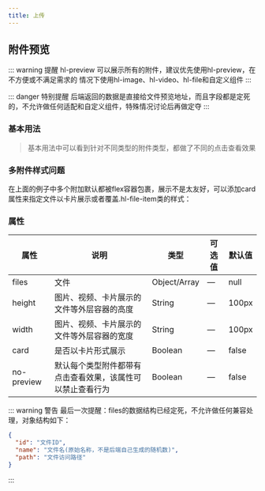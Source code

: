 ```yaml
---
title: 上传
---
```


## 附件预览

::: warning 提醒
hl-preview 可以展示所有的附件，建议优先使用hl-preview，在不方便或不满足需求的 情况下使用hl-image、hl-video、hl-file和自定义组件
:::

::: danger 特别提醒
后端返回的数据是直接给文件预览地址，而且字段都是定死的，不允许做任何适配和自定义组件，特殊情况讨论后再做定夺
:::

### 基本用法

<hl-demo-preview/>

> 基本用法中可以看到针对不同类型的附件类型，都做了不同的点击查看效果

### 多附件样式问题

在上面的例子中多个附加默认都被flex容器包裹，展示不是太友好，可以添加card属性来指定文件以卡片展示或者覆盖.hl-file-item类的样式：
<hl-demo-preview-mul/>

### 属性

| 属性       | 说明                                                       | 类型         | 可选值 | 默认值 |
| ---------- | ---------------------------------------------------------- | ------------ | ------ | ------ |
| files      | 文件                                                       | Object/Array | —      | null   |
| height     | 图片、视频、卡片展示的文件等外层容器的高度                 | String       | —      | 100px  |
| width      | 图片、视频、卡片展示的文件等外层容器的宽度                 | String       | —      | 100px  |
| card       | 是否以卡片形式展示                                         | Boolean      | —      | false  |
| no-preview | 默认每个类型附件都带有点击查看效果，该属性可以禁止查看行为 | Boolean      | —      | false  |

::: warning 警告
最后一次提醒：files的数据结构已经定死，不允许做任何兼容处理，对象结构如下：

```json
{
  "id": "文件ID",
  "name": "文件名(原始名称，不是后端自己生成的随机数)",
  "path": "文件访问路径"
}
```

:::
